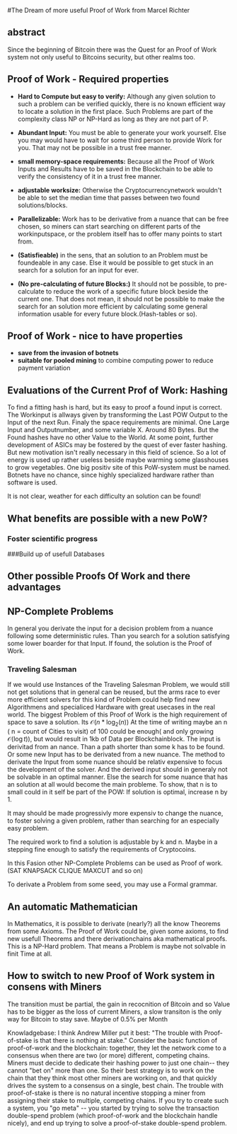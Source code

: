 
#The Dream of more useful Proof of Work
 from Marcel Richter

## abstract
Since the beginning of Bitcoin there was the Quest for an Proof of Work system  not only useful to Bitcoins security, but other realms too. 

## Proof of Work - Required properties

* **Hard to Compute but easy to verify:** Although any given solution to such a problem can be verified quickly, there is no known efficient way to locate a solution in the first place. Such Problems are part of the complexity class NP or NP-Hard as long as they are not part of P.

* **Abundant Input:** You must be able to generate your work yourself. Else you may would have to wait for some third person to provide Work for you. That may not be possible in a trust free manner.

* **small memory-space requirements:** Because all the Proof of Work Inputs and Results have to be saved in the Blockchain to be able to verify the consistency of it in a trust free manner. 

* **adjustable worksize:** Otherwise the Cryptocurrencynetwork wouldn't be able to set the median time that passes between two found solutions/blocks. 

* **Parallelizable:** Work has to be derivative from a nuance that can be free chosen, so miners can start searching on different parts of the workinputspace, or the problem itself has to offer many points to start from.

* **(Satisfieable)** in the sens, that an solution to an Problem must be foundeable in any case. Else it would be possible to get stuck in an search for a solution for an input for ever.

* **(No pre-calculating of future Blocks:)** It should not be possible, to pre-calculate to reduce the work of a specific future block beside the current one. That does not mean, it should not be possible to make the search for an solution more efficient by calculating some general information usable for every future block.(Hash-tables or so).

## Proof of Work - nice to have properties
* **save from the invasion of botnets**
* **suitable for pooled mining** to combine computing power to reduce payment variation


## Evaluations of the Current Prof of Work: Hashing

To find a fitting hash is hard, but its easy to proof a found input is correct. The Workinput is allways given by transforming the Last POW Output to the Input of the next Run. Finaly the space requirements are minimal. One Large Input and Outputnumber, and some variable X. Around 80 Bytes. But the Found hashes have no other Value to the World. At some point, further development of ASICs may be fostered by the quest of ever faster hashing. But new motivation isn't really necessary in this field of science. So a lot of energy is used up rather useless beside maybe warming some glasshouses to grow vegetables.
One big positiv site of this PoW-system must be named. Botnets have no chance, since highly specialized hardware rather than software is used.

It is not clear, weather for each difficulty an solution can be found!

## What benefits are possible with a new PoW?
### Foster scientific progress
###Build up of usefull Databases

## Other possible Proofs Of Work and there advantages

## NP-Complete Problems
In general you derivate the input for a decision problem from a nuance following some deterministic rules. Than you search for a solution satisfying some lower boarder for that Input. If found, the solution is the Proof of Work. 



### Traveling Salesman
If we would use Instances of the Traveling Salesman Problem, we would still not get solutions that in general can be reused, but the arms race to ever more efficient solvers for this kind of Problem could help find new Algorithmens and specialiced Hardware with great usecases in the real world. The biggest Problem of this Proof of Work is the high requirement of space to save a solution. Its $\mathcal{O}(n*\log_2(n))$  At the time of writing maybe an n ( n = count of Cities to visit) of 100 could be enough( and only growing $\mathcal{O}(\log  t)$), but would result in 1kb of Data per Blockchainblock. The input is derivitad from an nance. Than a path shorter than some k has to be found. Or some new Input has to be derivated from a new nuance. The method to derivate the Input from some nuance should be relativ expensive to focus the development of the solver. And the derived input should in generaly not be solvable in an optimal manner. Else the search for some nuance that has an solution at all would become the main probleme. To show, that n is to small could in it self be part of the POW: If solution is optimal, increase n by 1.

It may should be made progressivly more expensiv to change the nuance, to foster solving a given problem, rather than searching for an especially easy problem. 

The required work to find a solution is adjustable by k and n. Maybe in a stepping fine enough to satisfy the requirements of Cryptocoins. 

In this Fasion other NP-Complete Problems can be used as Proof of work. (SAT KNAPSACK CLIQUE MAXCUT and so on)

To derivate a Problem from some seed, you may use a Formal grammar.

## An automatic Mathematician
In Mathematics, it is possible to derivate (nearly?) all the know Theorems from some Axioms. The Proof of Work could be, given some axioms, to find new usefull Theorems and there derivationchains aka mathematical proofs. This is a NP-Hard problem. That means a Problem is maybe not solvable in finit Time at all.
 
## How to switch to new Proof of Work system in consens with Miners
The transition must be partial, the gain in recocnition of Bitcoin and so Value has to be bigger as the loss of current Miners, a slow transiton is the only way for Bitcoin to stay save. Maybe of 0.5\% per Month

Knowladgebase:
I think Andrew Miller put it best: "The trouble with Proof-of-stake is that there is nothing at stake."
Consider the basic function of proof-of-work and the blockchain: together, they let the network come to a consensus when there are two (or more) different, competing chains.
Miners must decide to dedicate their hashing power to just one chain-- they cannot "bet on" more than one. So their best strategy is to work on the chain that they think most other miners are working on, and that quickly drives the system to a consensus on a single, best chain.
The trouble with proof-of-stake is there is no natural incentive stopping a miner from assigning their stake to multiple, competing chains. If you try to create such a system, you "go meta" -- you started by trying to solve the transaction double-spend problem (which proof-of-work and the blockchain handle nicely), and end up trying to solve a proof-of-stake double-spend problem.
